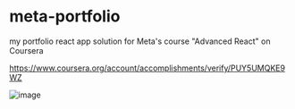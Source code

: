 # meta-portfolio
my portfolio react app solution for Meta's course "Advanced React" on Coursera

https://www.coursera.org/account/accomplishments/verify/PUY5UMQKE9WZ

![image](https://user-images.githubusercontent.com/51335970/234255006-c863d9c6-bd9e-48db-a922-0e846dcbdd6a.png)
